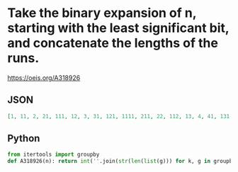 # Take the binary expansion of n, starting with the least significant bit, and concatenate the lengths of the runs\.
https://oeis.org/A318926
## JSON
```JSON
[1, 11, 2, 21, 111, 12, 3, 31, 121, 1111, 211, 22, 112, 13, 4, 41, 131, 1121, 221, 2111, 11111, 1211, 311, 32, 122, 1112, 212, 23, 113, 14, 5, 51, 141, 1131, 231, 2121, 11121, 1221, 321, 3111]
```
## Python
```Python
from itertools import groupby
def A318926(n): return int(''.join(str(len(list(g))) for k, g in groupby(bin(n)[:1:-1]))) # _Chai Wah Wu_, Mar 11 2022
```
